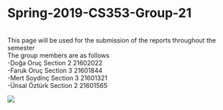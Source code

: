 # Spring-2019-CS353-Group-21
<br />This page will be used for the submission of the reports throughout the semester<br />The group members are as follows<br />-Doğa Oru&ccedil; Section 2 21602022<br />-Faruk Oru&ccedil; Section 3 21601844<br />-Mert Soydin&ccedil; Section 3 21601321<br />-&Uuml;nsal &Ouml;zt&uuml;rk Section 2 21601565</p>

<img src="https://i.imgur.com/NAgkbVf.png">
